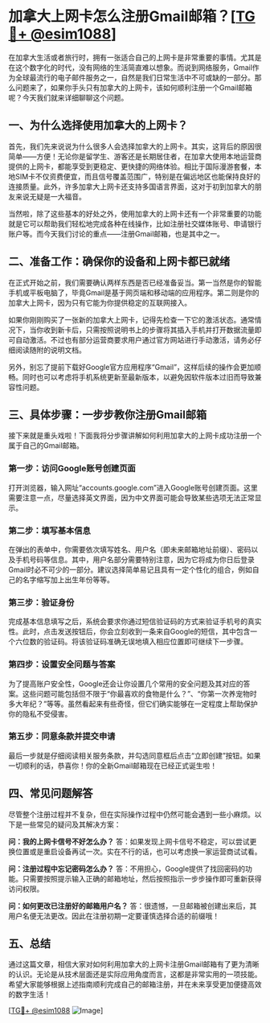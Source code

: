 # 加拿大上网卡怎么注册Gmail邮箱？[[TG💪+ @esim1088](https://t.me/s/esim1088)]

在加拿大生活或者旅行时，拥有一张适合自己的上网卡是非常重要的事情。尤其是在这个数字化的时代，没有网络的生活简直难以想象。而说到网络服务，Gmail作为全球最流行的电子邮件服务之一，自然是我们日常生活中不可或缺的一部分。那么问题来了，如果你手头只有加拿大的上网卡，该如何顺利注册一个Gmail邮箱呢？今天我们就来详细聊聊这个问题。

## 一、为什么选择使用加拿大的上网卡？

首先，我们先来说说为什么很多人会选择加拿大的上网卡。其实，这背后的原因很简单——方便！无论你是留学生、游客还是长期居住者，在加拿大使用本地运营商提供的上网卡，都能享受到更稳定、更快捷的网络体验。相比于国际漫游套餐，本地SIM卡不仅资费便宜，而且信号覆盖范围广，特别是在偏远地区也能保持良好的连接质量。此外，许多加拿大上网卡还支持多国语言界面，这对于初到加拿大的朋友来说无疑是一大福音。

当然啦，除了这些基本的好处之外，使用加拿大的上网卡还有一个非常重要的功能就是它可以帮助我们轻松地完成各种在线操作，比如注册社交媒体账号、申请银行账户等。而今天我们讨论的重点——注册Gmail邮箱，也是其中之一。

## 二、准备工作：确保你的设备和上网卡都已就绪

在正式开始之前，我们需要确认两样东西是否已经准备妥当。第一当然是你的智能手机或平板电脑了，毕竟Gmail是基于网页端和移动端的应用程序。第二则是你的加拿大上网卡，因为只有它能为你提供稳定的互联网接入。

如果你刚刚购买了一张新的加拿大上网卡，记得先检查一下它的激活状态。通常情况下，当你收到新卡后，只需按照说明书上的步骤将其插入手机并打开数据流量即可自动激活。不过也有部分运营商要求用户通过官方网站进行手动激活，请务必仔细阅读随附的说明文档。

另外，别忘了提前下载好Google官方应用程序“Gmail”，这样后续的操作会更加顺畅。同时也可以考虑将手机系统更新至最新版本，以避免因软件版本过旧而导致兼容性问题。

## 三、具体步骤：一步步教你注册Gmail邮箱

接下来就是重头戏啦！下面我将分步骤讲解如何利用加拿大的上网卡成功注册一个属于自己的Gmail邮箱。

### 第一步：访问Google账号创建页面

打开浏览器，输入网址“accounts.google.com”进入Google账号创建页面。这里需要注意一点，尽量选择英文界面，因为中文界面可能会导致某些选项无法正常显示。

### 第二步：填写基本信息

在弹出的表单中，你需要依次填写姓名、用户名（即未来邮箱地址前缀）、密码以及手机号码等信息。其中，用户名部分需要特别注意，因为它将成为你日后登录Gmail时必不可少的一部分。建议选择简单易记且具有一定个性化的组合，例如自己的名字缩写加上出生年份等等。

### 第三步：验证身份

完成基本信息填写之后，系统会要求你通过短信验证码的方式来验证手机号的真实性。此时，点击发送按钮后，你会立刻收到一条来自Google的短信，其中包含一个六位数的验证码。将该验证码准确无误地填入相应位置即可继续下一步骤。

### 第四步：设置安全问题与答案

为了提高账户安全性，Google还会让你设置几个常用的安全问题及其对应的答案。这些问题可能包括但不限于“你最喜欢的食物是什么？”、“你第一次养宠物时多大年纪？”等等。虽然看起来有些奇怪，但它们确实能够在一定程度上帮助保护你的隐私不受侵害。

### 第五步：同意条款并提交申请

最后一步就是仔细阅读相关服务条款，并勾选同意框后点击“立即创建”按钮。如果一切顺利的话，恭喜你！你的全新Gmail邮箱现在已经正式诞生啦！

## 四、常见问题解答

尽管整个注册过程并不复杂，但在实际操作过程中仍然可能会遇到一些小麻烦。以下是一些常见的疑问及其解决方案：

**问：我的上网卡信号不好怎么办？**
答：如果发现上网卡信号不稳定，可以尝试更换位置或是重启设备再试一次。实在不行的话，也可以考虑换一家运营商试试看。

**问：注册过程中忘记密码怎么办？**
答：不用担心，Google提供了找回密码的功能。只需要按照提示输入正确的邮箱地址，然后按照指示一步步操作即可重新获得访问权限。

**问：如何更改已注册好的邮箱用户名？**
答：很遗憾，一旦邮箱被创建出来后，其用户名便无法更改。因此在注册初期一定要谨慎选择合适的前缀哦！

## 五、总结

通过这篇文章，相信大家对如何利用加拿大的上网卡注册Gmail邮箱有了更为清晰的认识。无论是从技术层面还是实际应用角度而言，这都是非常实用的一项技能。希望大家能够根据上述指南顺利完成自己的邮箱注册，并在未来享受更加便捷高效的数字生活！

[[TG💪+ @esim1088](https://t.me/s/esim1088) ![Image](https://i.postimg.cc/4NQfJmqS/Snipaste-2025-05-13-00-14-12.png)]
